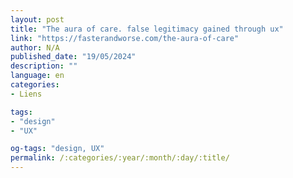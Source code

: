 ```yaml
---
layout: post
title: "The aura of care. false legitimacy gained through ux"
link: "https://fasterandworse.com/the-aura-of-care"
author: N/A
published_date: "19/05/2024"
description: ""
language: en
categories:
- Liens

tags:
- "design"
- "UX"

og-tags: "design, UX"
permalink: /:categories/:year/:month/:day/:title/
---
```

